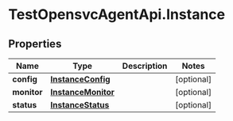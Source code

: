 # TestOpensvcAgentApi.Instance

## Properties

Name | Type | Description | Notes
------------ | ------------- | ------------- | -------------
**config** | [**InstanceConfig**](InstanceConfig.md) |  | [optional] 
**monitor** | [**InstanceMonitor**](InstanceMonitor.md) |  | [optional] 
**status** | [**InstanceStatus**](InstanceStatus.md) |  | [optional] 


